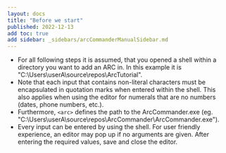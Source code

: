 ```yaml
---
layout: docs
title: "Before we start"
published: 2022-12-13
add toc: true
add sidebar: _sidebars/arcCommanderManualSidebar.md
---
```


- For all following steps it is assumed, that you opened a shell within a directory you want to add an ARC in. In this example it is "C:\Users\userA\source\repos\ArcTutorial".
- Note that each input that contains non-literal characters must be encapsulated in quotation marks when entered within the shell. This also applies when using the editor for numerals that are no numbers (dates, phone numbers, etc.).
- Furthermore, `<arc>` defines the path to the ArcCommander.exe (eg. "C:\Users\userA\source\repos\ArcCommander\ArcCommander.exe").
- Every input can be entered by using the shell. For user friendly experience, an editor may pop up if no arguments are given. After entering the required values, save and close the editor.

